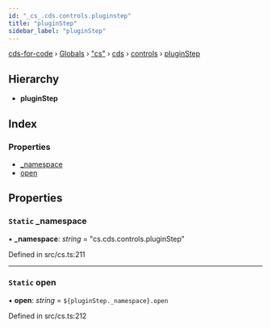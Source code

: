 ```yaml
---
id: "_cs_.cds.controls.pluginstep"
title: "pluginStep"
sidebar_label: "pluginStep"
---
```


[cds-for-code](../index.md) › [Globals](../globals.md) › ["cs"](../modules/_cs_.md) › [cds](../modules/_cs_.cds.md) › [controls](../modules/_cs_.cds.controls.md) › [pluginStep](_cs_.cds.controls.pluginstep.md)

## Hierarchy

* **pluginStep**

## Index

### Properties

* [_namespace](_cs_.cds.controls.pluginstep.md#static-_namespace)
* [open](_cs_.cds.controls.pluginstep.md#static-open)

## Properties

### `Static` _namespace

▪ **_namespace**: *string* = "cs.cds.controls.pluginStep"

Defined in src/cs.ts:211

___

### `Static` open

▪ **open**: *string* = `${pluginStep._namespace}.open`

Defined in src/cs.ts:212
